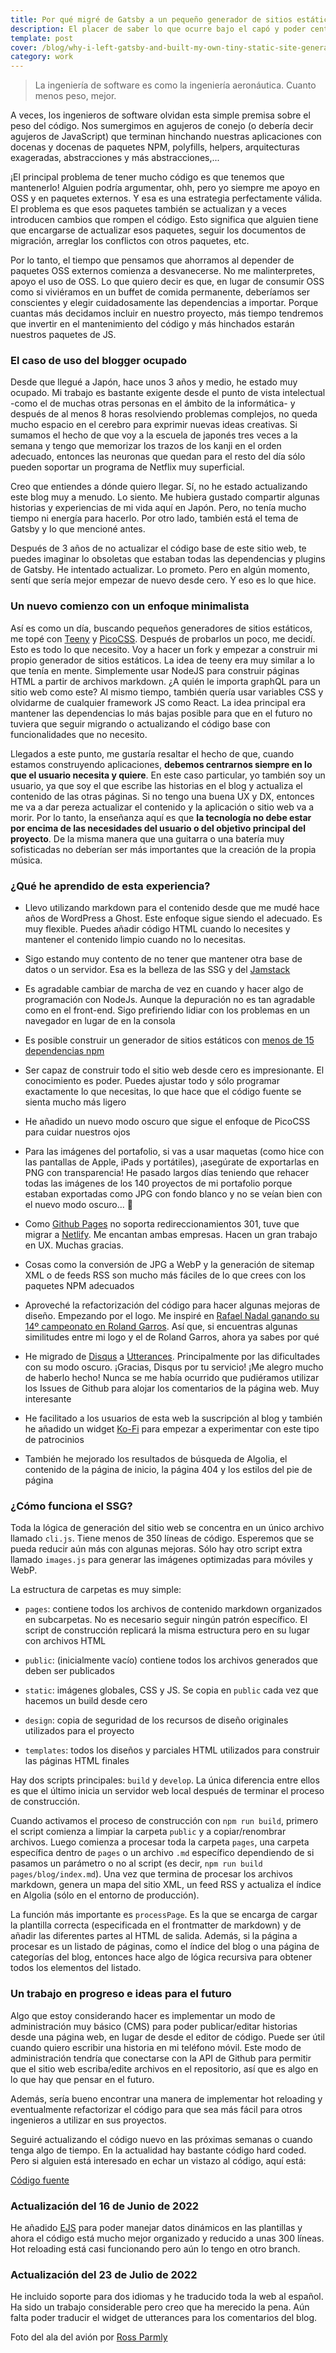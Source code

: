 ```yaml
---
title: Por qué migré de Gatsby a un pequeño generador de sitios estáticos personalizado
description: El placer de saber lo que ocurre bajo el capó y poder centrarse en la simplicidad y el minimalismo
template: post
cover: /blog/why-i-left-gatsby-and-built-my-own-tiny-static-site-generator/images/1.jpg
category: work
---
```


> La ingeniería de software es como la ingeniería aeronáutica. Cuanto menos peso, mejor.

A veces, los ingenieros de software olvidan esta simple premisa sobre el peso del código. Nos sumergimos en agujeros de conejo (o debería decir agujeros de JavaScript) que terminan hinchando nuestras aplicaciones con docenas y docenas de paquetes NPM, polyfills, helpers, arquitecturas exageradas, abstracciones y más abstracciones,...

¡El principal problema de tener mucho código es que tenemos que mantenerlo! Alguien podría argumentar, ohh, pero yo siempre me apoyo en OSS y en paquetes externos. Y esa es una estrategia perfectamente válida. El problema es que esos paquetes también se actualizan y a veces introducen cambios que rompen el código. Esto significa que alguien tiene que encargarse de actualizar esos paquetes, seguir los documentos de migración, arreglar los conflictos con otros paquetes, etc.

Por lo tanto, el tiempo que pensamos que ahorramos al depender de paquetes OSS externos comienza a desvanecerse. No me malinterpretes, apoyo el uso de OSS. Lo que quiero decir es que, en lugar de consumir OSS como si viviéramos en un buffet de comida permanente, deberíamos ser conscientes y elegir cuidadosamente las dependencias a importar. Porque cuantas más decidamos incluir en nuestro proyecto, más tiempo tendremos que invertir en el mantenimiento del código y más hinchados estarán nuestros paquetes de JS.

### El caso de uso del blogger ocupado

Desde que llegué a Japón, hace unos 3 años y medio, he estado muy ocupado. Mi trabajo es bastante exigente desde el punto de vista intelectual -como el de muchas otras personas en el ámbito de la informática- y después de al menos 8 horas resolviendo problemas complejos, no queda mucho espacio en el cerebro para exprimir nuevas ideas creativas. Si sumamos el hecho de que voy a la escuela de japonés tres veces a la semana y tengo que memorizar los trazos de los kanji en el orden adecuado, entonces las neuronas que quedan para el resto del día sólo pueden soportar un programa de Netflix muy superficial.

Creo que entiendes a dónde quiero llegar. Sí, no he estado actualizando este blog muy a menudo. Lo siento. Me hubiera gustado compartir algunas historias y experiencias de mi vida aquí en Japón. Pero, no tenía mucho tiempo ni energía para hacerlo. Por otro lado, también está el tema de Gatsby y lo que mencioné antes.

Después de 3 años de no actualizar el código base de este sitio web, te puedes imaginar lo obsoletas que estaban todas las dependencias y plugins de Gatsby. He intentado actualizar. Lo prometo. Pero en algún momento, sentí que sería mejor empezar de nuevo desde cero. Y eso es lo que hice.

### Un nuevo comienzo con un enfoque minimalista

Así es como un día, buscando pequeños generadores de sitios estáticos, me topé con [Teeny](https://github.com/yakkomajuri/teeny) y [PicoCSS](http://picocss.com/). Después de probarlos un poco, me decidí. Esto es todo lo que necesito. Voy a hacer un fork y empezar a construir mi propio generador de sitios estáticos. La idea de teeny era muy similar a lo que tenía en mente. Simplemente usar NodeJS para construir páginas HTML a partir de archivos markdown. ¿A quién le importa graphQL para un sitio web como este? Al mismo tiempo, también quería usar variables CSS y olvidarme de cualquier framework JS como React. La idea principal era mantener las dependencias lo más bajas posible para que en el futuro no tuviera que seguir migrando o actualizando el código base con funcionalidades que no necesito.

Llegados a este punto, me gustaría resaltar el hecho de que, cuando estamos construyendo aplicaciones, **debemos centrarnos siempre en lo que el usuario necesita y quiere**. En este caso particular, yo también soy un usuario, ya que soy el que escribe las historias en el blog y actualiza el contenido de las otras páginas. Si no tengo una buena UX y DX, entonces me va a dar pereza actualizar el contenido y la aplicación o sitio web va a morir. Por lo tanto, la enseñanza aquí es que **la tecnología no debe estar por encima de las necesidades del usuario o del objetivo principal del proyecto**. De la misma manera que una guitarra o una batería muy sofisticadas no deberían ser más importantes que la creación de la propia música.

### ¿Qué he aprendido de esta experiencia?

- Llevo utilizando markdown para el contenido desde que me mudé hace años de WordPress a Ghost. Este enfoque sigue siendo el adecuado. Es muy flexible. Puedes añadir código HTML cuando lo necesites y mantener el contenido limpio cuando no lo necesitas.

- Sigo estando muy contento de no tener que mantener otra base de datos o un servidor. Esa es la belleza de las SSG y del [Jamstack](https://jamstack.org/)

- Es agradable cambiar de marcha de vez en cuando y hacer algo de programación con NodeJs. Aunque la depuración no es tan agradable como en el front-end. Sigo prefiriendo lidiar con los problemas en un navegador en lugar de en la consola

- Es posible construir un generador de sitios estáticos con [menos de 15 dependencias npm](https://github.com/gazpachu/joanmira/blob/main/package.json)

- Ser capaz de construir todo el sitio web desde cero es impresionante. El conocimiento es poder. Puedes ajustar todo y sólo programar exactamente lo que necesitas, lo que hace que el código fuente se sienta mucho más ligero

- He añadido un nuevo modo oscuro que sigue el enfoque de PicoCSS para cuidar nuestros ojos

- Para las imágenes del portafolio, si vas a usar maquetas (como hice con las pantallas de Apple, iPads y portátiles), ¡asegúrate de exportarlas en PNG con transparencia! He pasado largos días teniendo que rehacer todas las imágenes de los 140 proyectos de mi portafolio porque estaban exportadas como JPG con fondo blanco y no se veían bien con el nuevo modo oscuro... &#129318;

- Como [Github Pages](https://pages.github.com/) no soporta redireccionamientos 301, tuve que migrar a [Netlify](https://netlify.com/). Me encantan ambas empresas. Hacen un gran trabajo en UX. Muchas gracias.

- Cosas como la conversión de JPG a WebP y la generación de sitemap XML o de feeds RSS son mucho más fáciles de lo que crees con los paquetes NPM adecuados

- Aproveché la refactorización del código para hacer algunas mejoras de diseño. Empezando por el logo. Me inspiré en [Rafael Nadal ganando su 14º campeonato en Roland Garros](https://en.wikipedia.org/wiki/Rafael_Nadal#Legacy). Así que, si encuentras algunas similitudes entre mi logo y el de Roland Garros, ahora ya sabes por qué

- He migrado de [Disqus](https://disqus.com/) a [Utterances](https://utteranc.es/). Principalmente por las dificultades con su modo oscuro. ¡Gracias, Disqus por tu servicio! ¡Me alegro mucho de haberlo hecho! Nunca se me había ocurrido que pudiéramos utilizar los Issues de Github para alojar los comentarios de la página web. Muy interesante

- He facilitado a los usuarios de esta web la suscripción al blog y también he añadido un widget [Ko-Fi](https://ko-fi.com) para empezar a experimentar con este tipo de patrocinios

- También he mejorado los resultados de búsqueda de Algolia, el contenido de la página de inicio, la página 404 y los estilos del pie de página

### ¿Cómo funciona el SSG?

Toda la lógica de generación del sitio web se concentra en un único archivo llamado `cli.js`. Tiene menos de 350 líneas de código. Esperemos que se pueda reducir aún más con algunas mejoras. Sólo hay otro script extra llamado `images.js` para generar las imágenes optimizadas para móviles y WebP.

La estructura de carpetas es muy simple:

- `pages`: contiene todos los archivos de contenido markdown organizados en subcarpetas. No es necesario seguir ningún patrón específico. El script de construcción replicará la misma estructura pero en su lugar con archivos HTML

- `public`: (inicialmente vacío) contiene todos los archivos generados que deben ser publicados

- `static`: imágenes globales, CSS y JS. Se copia en `public` cada vez que hacemos un build desde cero 

- `design`: copia de seguridad de los recursos de diseño originales utilizados para el proyecto

- `templates`: todos los diseños y parciales HTML utilizados para construir las páginas HTML finales

Hay dos scripts principales: `build` y `develop`. La única diferencia entre ellos es que el último inicia un servidor web local después de terminar el proceso de construcción.

Cuando activamos el proceso de construcción con `npm run build`, primero el script comienza a limpiar la carpeta `public` y a copiar/renombrar archivos. Luego comienza a procesar toda la carpeta `pages`, una carpeta específica dentro de `pages` o un archivo `.md` específico dependiendo de si pasamos un parámetro o no al script (es decir, `npm run build pages/blog/index.md`). Una vez que termina de procesar los archivos markdown, genera un mapa del sitio XML, un feed RSS y actualiza el índice en Algolia (sólo en el entorno de producción).

La función más importante es `processPage`. Es la que se encarga de cargar la plantilla correcta (especificada en el frontmatter de markdown) y de añadir las diferentes partes al HTML de salida. Además, si la página a procesar es un listado de páginas, como el índice del blog o una página de categorías del blog, entonces hace algo de lógica recursiva para obtener todos los elementos del listado.

### Un trabajo en progreso e ideas para el futuro

Algo que estoy considerando hacer es implementar un modo de administración muy básico (CMS) para poder publicar/editar historias desde una página web, en lugar de desde el editor de código. Puede ser útil cuando quiero escribir una historia en mi teléfono móvil. Este modo de administración tendría que conectarse con la API de Github para permitir que el sitio web escriba/edite archivos en el repositorio, así que es algo en lo que hay que pensar en el futuro.

Además, sería bueno encontrar una manera de implementar hot reloading y eventualmente refactorizar el código para que sea más fácil para otros ingenieros a utilizar en sus proyectos.

Seguiré actualizando el código nuevo en las próximas semanas o cuando tenga algo de tiempo. En la actualidad hay bastante código hard coded. Pero si alguien está interesado en echar un vistazo al código, aquí está:

<a class="btn github" role="button" href="https://github.com/gazpachu/joanmira" target="_blank">Código fuente</a>

### Actualización del 16 de Junio de 2022

He añadido [EJS](https://ejs.co/) para poder manejar datos dinámicos en las plantillas y ahora el código está mucho mejor organizado y reducido a unas 300 líneas. Hot reloading está casi funcionando pero aún lo tengo en otro branch.

### Actualización del 23 de Julio de 2022

He incluido soporte para dos idiomas y he traducido toda la web al español. Ha sido un trabajo considerable pero creo que ha merecido la pena. Aún falta poder traducir el widget de utterances para los comentarios del blog.

Foto del ala del avión por [Ross Parmly](https://unsplash.com/es/fotos/rf6ywHVkrlY)